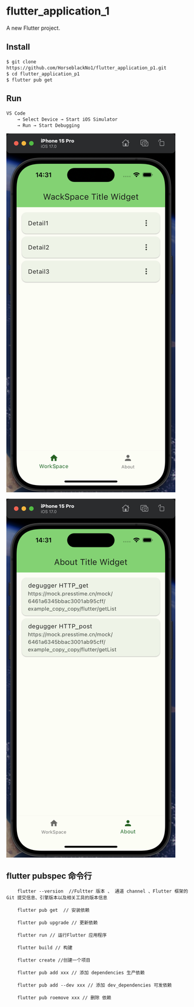 # flutter_application_1

A new Flutter project.


## Install

```shell
$ git clone https://github.com/HorseblackNo1/flutter_application_p1.git
$ cd flutter_application_p1
$ flutter pub get
```

## Run

```shell
VS Code 
    → Select Device → Start iOS Simulator
    → Run → Start Debugging
```

![WorkSapce 图片](/lib/asset/img/img01.jpg)

![About 图片](/lib/asset/img/img02.jpg)



## flutter  pubspec 命令行

```shell
    flutter --version  //Fultter 版本 、 通道 channel 、Flutter 框架的 Git 提交信息、引擎版本以及相关工具的版本信息

    flutter pub get  // 安装依赖

    flutter pub upgrade // 更新依赖

    flutter run // 运行Flutter 应用程序

    flutter build // 构建

    flutter create //创建一个项目

    flutter pub add xxx // 添加 dependencies 生产依赖

    flutter pub add --dev xxx // 添加 dev_dependencies 可发依赖

    flutter pub roemove xxx // 删除 依赖



```

